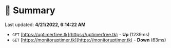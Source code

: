 # 📖 Summary
Last updated: **4/21/2022, 6:14:22 AM**

- `GET` [https://uptimerfree.tk](https://uptimerfree.tk) - **Up** (1239ms)
- `GET` [https://monitoruptimer.tk](https://monitoruptimer.tk) - **Down** (63ms)
